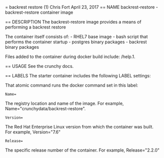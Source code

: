 = backrest restore (1)
Chris Fort
April 23, 2017
== NAME
backrest-restore - backrest-restore container image

== DESCRIPTION
The backrest-restore image provides a means of performing a backrest restore

The container itself consists of:
    - RHEL7 base image
    - bash script that performs the container startup
    - postgres binary packages
    - backrest binary packages

Files added to the container during docker build include: /help.1.

== USAGE
See the crunchy docs.


== LABELS
The starter container includes the following LABEL settings:

That atomic command runs the docker command set in this label:

`Name=`

The registry location and name of the image. For example, Name="crunchydata/backrest-restore".

`Version=`

The Red Hat Enterprise Linux version from which the container was built. For example, Version="7.6"

`Release=`

The specific release number of the container. For example, Release="2.2.0"

